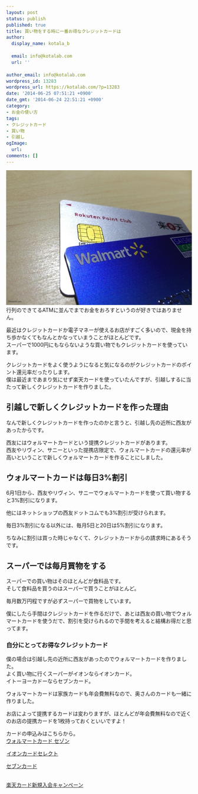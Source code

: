 ```yaml
---
layout: post
status: publish
published: true
title: 買い物をする時に一番お得なクレジットカードは
author:
  display_name: kotala_b

  email: info@kotalab.com
  url: ''

author_email: info@kotalab.com
wordpress_id: 13283
wordpress_url: https://kotalab.com/?p=13283
date: '2014-06-25 07:51:21 +0900'
date_gmt: '2014-06-24 22:51:21 +0900'
category:
- お金の使い方
tags:
- クレジットカード
- 買い物
- 引越し
ogImage:
  url:
comments: []
---
```

<p><img src="/wp-content/uploads/credit-card_140525.jpg" alt="Credit card 140525" title="credit-card_140525.jpg" border="0" width="548" height="365" />行列のできてるATMに並んでまでお金をおろすというのが好きではありません。</p>
<p>最近はクレジットカードか電子マネーが使えるお店がすごく多いので、現金を持ち歩かなくてもなんとかなっていまうことがほとんどです。<br />
スーパーで1000円にもならないような買い物でもクレジットカードを使っています。</p>
<p>クレジットカードをよく使うようになると気になるのがクレジットカードのポイント還元率だったりします。<br />
僕は最近まであまり気にせず楽天カードを使っていたんですが、引越しするに当たって新しくクレジットカードを作りました。</p>
<!--more-->
<h2>引越しで新しくクレジットカードを作った理由</h2>
<p>なんで新しくクレジットカードを作ったのかと言うと、引越し先の近所に西友があったからです。</p>
<p>西友にはウォルマートカードという提携クレジットカードがあります。<br />
<span class="b">西友やリヴィン、サニーといった提携店限定で、ウォルマートカードの還元率が高い</span>ということで新しくウォルマートカードを作ることにしました。</p>
<h2>ウォルマートカードは毎日3%割引</h2>
<p>6月1日から、西友やリヴィン、サニーでウォルマートカードを使って買い物すると3%割引になります。</p>
<p>他にはネットショップの西友ドットコムでも3%割引が受けられます。</p>
<p>毎日3%割引になる以外には、毎月5日と20日は5%割引になります。</p>
<p>ちなみに割引は買った時じゃなくて、クレジットカードからの請求時にあるそうです。</p>
<h2>スーパーでは毎月買物をする</h2>
<p>スーパーでの買い物はそのほとんどが食料品です。<br />
そして食料品を買うのはスーパーで買うことがほとんど。</p>
<p>毎月数万円程ですが必ずスーパーで買物をしています。</p>
<p>僕にしたら手間はクレジットカードを作るだけで、あとは西友の買い物でウォルマートカードを使うだで、割引を受けられるので手間を考えると結構お得だと思ってます。</p>
<h3>自分にとってお得なクレジットカード</h3>
<p>僕の場合は引越し先の近所に西友があったのでウォルマートカードを作りました。<br />
よく買い物に行くスーパーがイオンならイオンカード。<br />
イトーヨーカドーならセブンカード。</p>
<p>ウォルマートカードは家族カードも年会費無料なので、奥さんのカードも一緒に作りました。</p>
<p>お店によって提携するカードは変わりますが、ほとんどが年会費無料なので近くのお店の提携カードを1枚持っておくといいですよ！</p>
<p>カードの申込みはこちらから。<br />
<a href="http://c.af.moshimo.com/af/c/click?a_id=440560&p_id=826&pc_id=1010&pl_id=10723&guid=ON" target="_blank">ウォルマートカード セゾン</a><img src="http://i.af.moshimo.com/af/i/impression?a_id=440560&p_id=826&pc_id=1010&pl_id=10723" width="1" height="1" style="border:none;"></p>
<p><a href="https://ck.jp.ap.valuecommerce.com/servlet/referral?sid=2967684&pid=882759822" target="_blank" ><img src="http://ad.jp.ap.valuecommerce.com/servlet/gifbanner?sid=2967684&pid=882759822" height="1" width="1" border="0">イオンカードセレクト</a></p>
<p><a href="http://px.a8.net/svt/ejp?a8mat=2BPSCZ+8DUUSQ+2LAC+5YJRM" target="_blank">セブンカード</a><br />
<img border="0" width="1" height="1" src="http://www15.a8.net/0.gif?a8mat=2BPSCZ+8DUUSQ+2LAC+5YJRM" alt=""></p>
<p><a href="http://c.af.moshimo.com/af/c/click?a_id=440561&p_id=58&pc_id=58&pl_id=2801&guid=ON" target="_blank">楽天カード新規入会キャンペーン</a><img src="http://i.af.moshimo.com/af/i/impression?a_id=440561&p_id=58&pc_id=58&pl_id=2801" width="1" height="1" style="border:none;"></p>
